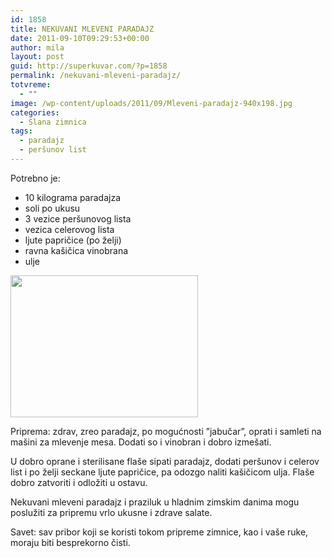 ```yaml
---
id: 1858
title: NEKUVANI MLEVENI PARADAJZ
date: 2011-09-10T09:29:53+00:00
author: mila
layout: post
guid: http://superkuvar.com/?p=1858
permalink: /nekuvani-mleveni-paradajz/
totvreme:
  - ""
image: /wp-content/uploads/2011/09/Mleveni-paradajz-940x198.jpg
categories:
  - Slana zimnica
tags:
  - paradajz
  - peršunov list
---
```

Potrebno je:

  * 10 kilograma paradajza
  * soli po ukusu
  * 3 vezice peršunovog lista
  * vezica celerovog lista
  * ljute papričice (po želji)
  * ravna kašičica vinobrana
  * ulje

<img class="alignnone size-medium wp-image-4362" title="Mleveni paradajz" src="//superkuvar.com/wp-content/uploads/2011/09/Mleveni-paradajz-e1348467563817-300x227.jpg" alt="" width="300" height="227" /> 

Priprema: zdrav, zreo paradajz, po mogućnosti &#8221;jabučar&#8221;, oprati i samleti na mašini za mlevenje mesa. Dodati so i vinobran i dobro izmešati.

U dobro oprane i sterilisane flaše sipati paradajz, dodati peršunov i celerov list i po želji seckane ljute papričice, pa odozgo naliti kašičicom ulja. Flaše dobro zatvoriti i odložiti u ostavu.

Nekuvani mleveni paradajz i praziluk u hladnim zimskim danima mogu poslužiti za pripremu vrlo ukusne i zdrave salate.

Savet: sav pribor koji se koristi tokom pripreme zimnice, kao i vaše ruke, moraju biti besprekorno čisti.

&nbsp;